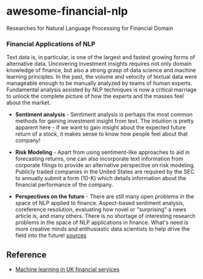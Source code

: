 # awesome-financial-nlp
Researches for Natural Language Processing for Financial Domain

### Financial Applications of NLP
Text data is, in particular, is one of the largest and fastest growing forms of alternative data. Uncovering investment insights requires not only domain knowledge of finance, but also a strong grasp of data science and machine learning principles. In the past, the volume and velocity of textual data were manageable enough to be manually analyzed by teams of human experts. Fundamental analysis assisted by NLP techniques is now a critical marriage to unlock the complete picture of how the experts and the masses feel about the market.

- <b>Sentiment analysis</b> - Sentiment analysis is perhaps the most common methods for gaining investment insight from text. The intuition is pretty apparent here - if we want to gain insight about the expected future return of a stock, it makes sense to know how people feel about that company!

- <b>Risk Modeling</b> - Apart from using sentiment-like approaches to aid in forecasting returns, one can also incorporate text information from corporate filings to provide an alternative perspective on risk modeling. Publicly traded companies in the United States are required by the SEC to annually submit a form (10-K) which details information about the financial performance of the company. 

- <b>Perspectives on the future</b> - There are still many open problems in the space of NLP applied to finance. Aspect-based sentiment analysis, coreference resolution, evaluating how novel or "surprising" a news article is, and many others. There is no shortage of interesting research problems in the space of NLP applications in finance. What's need is more creative minds and enthusiastic data scientists to help drive the field into the future!
[sources](https://www.thisismetis.com/blog/financial-applications-of-natural-language-processing)

## Reference

* [Machine learning in UK financial services](https://www.bankofengland.co.uk/-/media/boe/files/report/2019/machine-learning-in-uk-financial-services.pdf)
